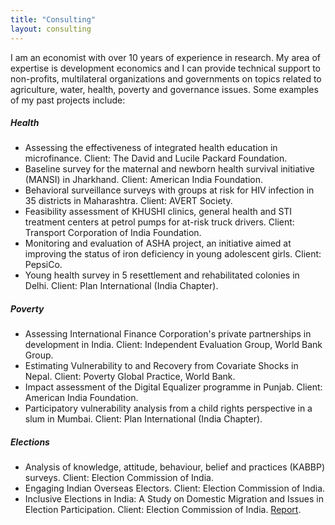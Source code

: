 ```yaml
---
title: "Consulting"
layout: consulting
---
```


I am an economist with over 10 years of experience in research. My area of expertise is development economics and I can provide technical support to non-profits, multilateral organizations and governments on topics related to agriculture, water, health, poverty and governance issues. Some examples of my past projects include:

##### Health
* Assessing the effectiveness of integrated health education in microfinance. Client: The David and Lucile Packard Foundation.
* Baseline survey for the maternal and newborn health survival initiative (MANSI) in Jharkhand. Client: American India Foundation.
* Behavioral surveillance surveys with groups at risk for HIV infection in 35 districts in Maharashtra. Client: AVERT Society.
* Feasibility assessment of KHUSHI clinics, general health and STI treatment centers at petrol pumps for at-risk truck drivers. Client: Transport Corporation of India Foundation.
* Monitoring and evaluation of ASHA project, an initiative aimed at improving the status of iron deficiency in young adolescent girls. Client: PepsiCo.
* Young health survey in 5 resettlement and rehabilitated colonies in Delhi. Client: Plan International (India Chapter).

##### Poverty 
* Assessing International Finance Corporation's private partnerships in development in India. Client: Independent Evaluation Group, World Bank Group.
* Estimating Vulnerability to and Recovery from Covariate Shocks in Nepal. Client: Poverty Global Practice, World Bank.
* Impact assessment of the Digital Equalizer programme in Punjab. Client: American India Foundation.
* Participatory vulnerability analysis from a child rights perspective in a slum in Mumbai. Client: Plan International (India Chapter).

##### Elections
* Analysis of knowledge, attitude, behaviour, belief and practices (KABBP) surveys. Client: Election Commission of India.
* Engaging Indian Overseas Electors. Client: Election Commission of India.
* Inclusive Elections in India: A Study on Domestic Migration and Issues in Election Participation. Client: Election Commission of India. [Report](http://www.shram.org/reports_pdf/eci_report.pdf).